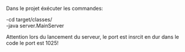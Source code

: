 Dans le projet éxécuter les commandes: 
  
  -cd target/classes/      
  -java server.MainServer <port>
  
  Attention lors du lancement du serveur, le port est insrcit en dur dans le code le port est 1025!
